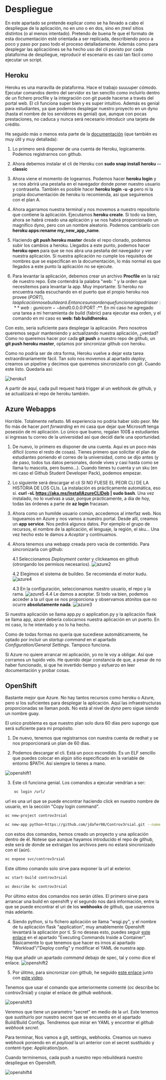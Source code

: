 # Despliegue

En este apartado se pretende explicar como se ha llevado a cabo el despliegue de la aplicación, no en uno o en dos, sino en ¡tres! sitios distintos (o al menos intentado). Pretendo de buena fe que el formato de esta documentación esté orientada a ser replicada, describiendo poco a poco y paso por paso todo el proceso detalladamente. Además como para desplegar las aplicaciónes se ha hecho uso del cli povisto por cada plataforma de despliegue, reproducir el escenario es casi tan fácil como ejecutar un script.

## Heroku

Heroku es una maravilla de plataforma. Hace el trabajo suuuuper cómodo. Ejecutar comandos dentro del servidor es tan sencillo como incluirlo dentro de un fichero procfile y la integración con git puede hacerse a través del portal web. El cli funciona super bien y es super intuitivo. Además es genial para estudiantes, ya que podemos desplegar nuestro proyecto en un dyno (hasta el nombre de los servidores es genial) que, aunque con pocas prestaciones, no caduca y nunca será necesario introducir una tarjeta de crédito. 

He seguido más o menos esta parte de la [documentación](https://devcenter.heroku.com/articles/getting-started-with-python) (que también es muy útil y muy detallada): 

1. Lo primero será disponer de una cuenta de Heroku, logicamente. Podemos registrarnos con github.

2. Ahora debemos instalar el cli de Heroku con **sudo snap install heroku --classic**

3. Ahora viene el momento de logearnos. Podemos hacer **heroku login** y se nos abrirá una pestaña en el navegador donde poner nuestro usuario y contraseña. También es posible hacer **heroku login -u <user> -p <pass>** pero ni la propia documentación de heroku lo recomienda, así que seguiremos con el plan A.

4. Ahora agarramos nuestra terminal y nos movemos a nuestro repositorio que contiene la aplicación. Ejecutamos **heroku create**. Si todo va bien, ahora se habrá creado una aplicación y se nos habrá proporcionado un magnífico dyno, pero con un nombre aleatorio. Podemos cambiarlo con **heroku apps:rename my_new_app_name**.

5. Haciendo **git push heroku master** desde el repo clonado, podemos subir los cambios a heroku. Llegados a este punto, podemos hacer **heroku open** para que se nos abra una pestaña del navegador y ver nuestra aplicación. Si nuestra aplicación no cumple los requisitos de nombres que se especifican en la documentación, lo más normal es que llegados a este punto la aplicación no se ejecute.

6. Para levantar la aplicación, debemos crear un archivo **Procfile** en la raiz de nuestro repo. Este contendrá la palabra "web: " y la orden que necesitemos para levantar la app. 
Muy importante: Si heroku no encuentra nada escuchando en el puerto que el propio heroku nos provee ($PORT), la aplicación no se buildeará. Entonces una orden que funcionaría podría ser:  **web: gunicorn --bind 0.0.0.0:$PORT <ficheroapp>:<app>**. En mi caso he agregado una tarea a mi herramienta de build (fabric) para ejecutar esa orden, y el comando en mi caso es **web: fab buildheroku**.

Con esto, sería suficiente para desplegar la aplicación. Pero nosotros queremos seguir manteniendo y actualizando nuestra aplicación, ¿verdad? Como no queremos hacer por cada **git push** a nuestro repo de github, un **git push heroku master**, optamos por sincronizar github con heroku.

Como no podría ser de otra forma, Heroku vuelve a dejar esta tarea extraordinariamente fácil. Tan solo nos movemos al apartado _deploy_, creamos un pipeline y decimos que queremos sincronizarlo con git. Cuando este listo. Quedaría así: 

![heroku1](https://github.com/jdafer98/Controv3rsial/blob/master/.doc/heroku1.png)

A partir de aquí, cada pull request hará trigger al un webhook de github, y se actualizará el repo de heroku también.

## Azure Webapps

Horrible. Totalmente nefasto. Mi experiencia no podría haber sido peor. Me fio más de hacer _port forwarding_ en mi casa que dejar que Microsoft tenga posesión de mi aplicación. Lo único que bueno, regalan 100$ a estudiantes si ingresas tu correo de la universidad así que decidí darle una oportunidad.

1. De nuevo, lo primero es disponer de una cuenta. Aquí es un poco más difícil (como el resto de cosas). Tienes primero que solicitar el plan de estudiantes poniendo el correo de la universidad, como se dijo antes (y de paso, todos tus datos personales, donde vives y casi hasta como se llama tu mascota, pero bueno...). Cuando tienes tu cuenta y un sku (en mi caso el Github Student Developer Pack), podemos empezar.

2. Lo siguiente será descargar el cli SI NO FUESE EL PEOR CLI DE LA HISTORIA DE LOS CLIs. La instalación es prácticamente automática, eso sí. **curl -sL https://aka.ms/InstallAzureCLIDeb | sudo bash**. Una vez instalado, no lo vuelvas a usar, porque prácticamente, a dia de hoy, todas las órdenes a parte de **az login** fracasan. 

3. Ahora como un humilde usuario común, accedemos al interfaz web. Nos logueamos en Azure y nos vamos a nuestro portal. Desde allí, creamos un **app service**. Nos pedirá algunos datos. Por ejemplo el grupo de recursos, el nombre de la aplicación, el lenguaje, la región, el sku... Una vez hecho esto le damos a _Aceptar_ y continuamos.

4. Ahora tenemos una webapp creada pero vacia de contentido. Para sincronizarla con github:

    4.1 Seleccionamos _Deployment center_ y clickeamos en github (otrorgando los permisos necesarios).
	![azure2](https://github.com/jdafer98/Controv3rsial/blob/master/.doc/azure2.png)

    4.2 Elegimos el sistema de buildeo. Se recomienda el motor kudu.
	![azure4](https://github.com/jdafer98/Controv3rsial/blob/master/.doc/azure4.png)

    4.3 En la configuración, seleccionamos nuestro usuario, el repo y la rama.
 	![azure5](https://github.com/jdafer98/Controv3rsial/blob/master/.doc/azure5.png)
    4.4 Le damos a aceptar. Si todo va bien, podemos acceder a la url que se nos proporciona y observamos atónitos que no ocurre **absolutamente nada**.
	![azure3](https://github.com/jdafer98/Controv3rsial/blob/master/.doc/azure3.png)


Si nuestra aplicación se llama app.py o application.py y la aplicación flask se llama app, azure debería colocarnos nuestra aplicación en un puerto. En mi caso, lo he intentado y no lo ha hecho. 

Como de todas formas no quería que sucediese automáticamente, he optado por incluir un _startup command_ en el apartado _Configuration/General Settings_. Tampoco funciona.

Si Azure no quiere arrancar mi aplicación, yo no le voy a obligar. Así que corramos un tupido velo. He querido dejar constancia de que, a pesar de no haber funcionado, si que he invertido tiempo y esfuerzo en leer documentación y probar cosas.


## OpenShift

Bastante mejor que Azure. No hay tantos recursos como heroku o Azure, pero si los suficientes para desplegar la aplicación.
Aquí las infraestructuras proporcionadas se llaman _pods_. No está al nivel de _dyno_ pero sigue siendo un nombre guay.

El unico problema es que nuestro plan solo dura 60 dias pero supongo que será suficiente para mi propósito.


1. De nuevo, tenemos que registrarnos con nuestra cuenta de redhat y se nos proporcionará un plan de 60 dias.

2. Podemos descargar el cli. Está un poco escondido. Es un ELF sencillo que puedes colocar en algún sitio especificado en la variable de entorno $PATH. Así siempre lo tienes a mano. 

![openshift1](https://github.com/jdafer98/Controv3rsial/blob/master/.doc/openshift1.png)

3. Este cli funciona genial. Los comandos a ejecutar vendrían a ser:
```bash
	oc login /url/
```

url es una url que se puede encontrar haciendo click en nuestro nombre de usuario, en la sección "Copy login command".

```bash
oc new-project controv3rsial

oc new-app python~https://github.com/jdafer98/Controv3rsial.git --name controv3rsial
```

con estos dos comandos, hemos creado un proyecto y una aplicación dentro de él. Notese que aunque hayamos introducido el repo de github, este será de donde se extraigan los archivos pero no estará sincronizado con el (aún).

```bash
oc expose svc/controv3rsial
```
Este último comando solo sirve para exponer la url al exterior.

```bash
oc start-build controv3rsial

oc describe bc controv3rsial
```

Por último estos dos comandos nos serán útiles. El primero sirve para arrancar una build en openshift y el segundo nos dará información, entre la que se puede encontrar el uri de los **webhooks** de github, que usaremos más adelante.

4. Siendo python, si tu fichero aplicación se llama "wsgi.py", y el nombre de tu aplicación flask "application", muy amablemente Openshift levantará la aplicación por tí. Si no deseas esto, puedes seguir [este enlace](https://docs.openshift.com/container-platform/3.3/dev_guide/deployments/basic_deployment_operations.html#executing-commands-inside-a-container-deployments) en el apartado "Executing Commands Inside a Container". Básicamente lo que tenemos que hacer es irnos al apartado "Workload"/"Deploy config" y modificar el YAML de nuestra app. 

Hay que añadir un apartado _command_ debajo de spec, tal y como dice el enlace.
![openshift2](https://github.com/jdafer98/Controv3rsial/blob/master/.doc/openshift2.png)

5. Por úlitmo, para sincronizar con github, he seguido [este enlace](https://docs.openshift.com/container-platform/3.5/dev_guide/builds/triggering_builds.html) junto con [este video](https://www.youtube.com/watch?v=1HR0l1b9YNU).

Tenemos que usar el comando que anteriormente comenté (oc describe bc controv3rsial) y copiar el enlace de _github webhook_.

![openshift3](https://github.com/jdafer98/Controv3rsial/blob/master/.doc/openshift3.png)

Veremos que tiene un parametro "secret" en medio de la url. Este tenemos que sustituirlo por nuestro secret que se encuentra en el apartado Build/Build Configs. Tendremos que mirar en YAML y encontrar el _github webhook secret_.

Para terminar, Nos vamos a git, settings, webhooks. Creamos un nuevo webhook poniendo en el _payload_ la uri anterior con el secret sustituido y content-type: Application/json.

Cuando terminemos, cada push a nuestro repo rebuildeará nuestro despliegue en Openshift.

![openshift4](https://github.com/jdafer98/Controv3rsial/blob/master/.doc/openshift4.png)


